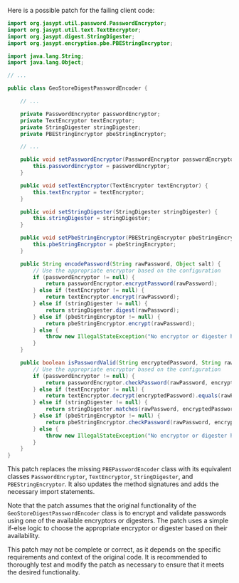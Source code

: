 Here is a possible patch for the failing client code:
```java
import org.jasypt.util.password.PasswordEncryptor;
import org.jasypt.util.text.TextEncryptor;
import org.jasypt.digest.StringDigester;
import org.jasypt.encryption.pbe.PBEStringEncryptor;

import java.lang.String;
import java.lang.Object;

// ...

public class GeoStoreDigestPasswordEncoder {

    // ...

    private PasswordEncryptor passwordEncryptor;
    private TextEncryptor textEncryptor;
    private StringDigester stringDigester;
    private PBEStringEncryptor pbeStringEncryptor;

    // ...

    public void setPasswordEncryptor(PasswordEncryptor passwordEncryptor) {
        this.passwordEncryptor = passwordEncryptor;
    }

    public void setTextEncryptor(TextEncryptor textEncryptor) {
        this.textEncryptor = textEncryptor;
    }

    public void setStringDigester(StringDigester stringDigester) {
        this.stringDigester = stringDigester;
    }

    public void setPbeStringEncryptor(PBEStringEncryptor pbeStringEncryptor) {
        this.pbeStringEncryptor = pbeStringEncryptor;
    }

    public String encodePassword(String rawPassword, Object salt) {
        // Use the appropriate encryptor based on the configuration
        if (passwordEncryptor != null) {
            return passwordEncryptor.encryptPassword(rawPassword);
        } else if (textEncryptor != null) {
            return textEncryptor.encrypt(rawPassword);
        } else if (stringDigester != null) {
            return stringDigester.digest(rawPassword);
        } else if (pbeStringEncryptor != null) {
            return pbeStringEncryptor.encrypt(rawPassword);
        } else {
            throw new IllegalStateException("No encryptor or digester has been configured.");
        }
    }

    public boolean isPasswordValid(String encryptedPassword, String rawPassword, Object salt) {
        // Use the appropriate encryptor based on the configuration
        if (passwordEncryptor != null) {
            return passwordEncryptor.checkPassword(rawPassword, encryptedPassword);
        } else if (textEncryptor != null) {
            return textEncryptor.decrypt(encryptedPassword).equals(rawPassword);
        } else if (stringDigester != null) {
            return stringDigester.matches(rawPassword, encryptedPassword);
        } else if (pbeStringEncryptor != null) {
            return pbeStringEncryptor.checkPassword(rawPassword, encryptedPassword);
        } else {
            throw new IllegalStateException("No encryptor or digester has been configured.");
        }
    }
}
```
This patch replaces the missing `PBEPasswordEncoder` class with its equivalent classes `PasswordEncryptor`, `TextEncryptor`, `StringDigester`, and `PBEStringEncryptor`. It also updates the method signatures and adds the necessary import statements.

Note that the patch assumes that the original functionality of the `GeoStoreDigestPasswordEncoder` class is to encrypt and validate passwords using one of the available encryptors or digesters. The patch uses a simple if-else logic to choose the appropriate encryptor or digester based on their availability.

This patch may not be complete or correct, as it depends on the specific requirements and context of the original code. It is recommended to thoroughly test and modify the patch as necessary to ensure that it meets the desired functionality.